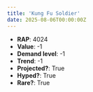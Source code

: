 ```yaml
---
title: 'Kung Fu Soldier'
date: 2025-08-06T00:00:00Z
---
```

- **RAP**: 4024
- **Value**: -1
- **Demand level**: -1
- **Trend**: -1
- **Projected?**: True
- **Hyped?**: True
- **Rare?**: True
